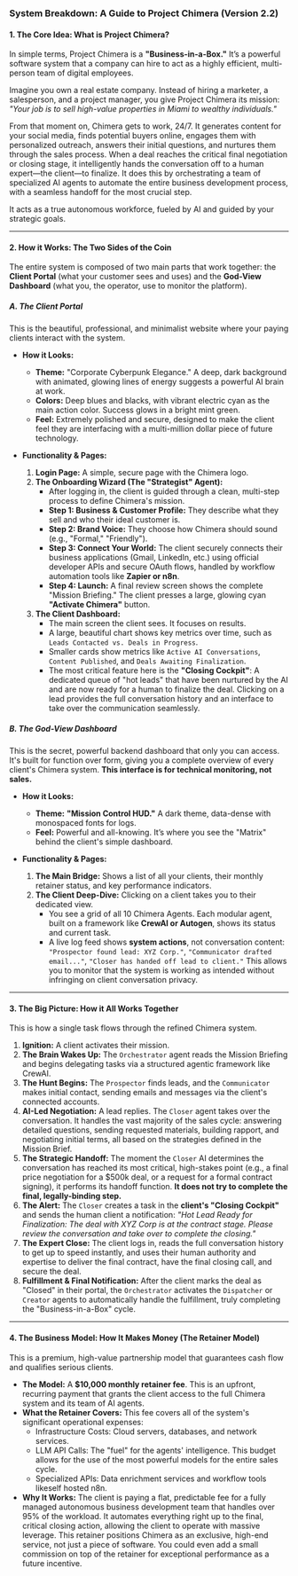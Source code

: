 ### **System Breakdown: A Guide to Project Chimera (Version 2.2)**

#### **1. The Core Idea: What is Project Chimera?**

In simple terms, Project Chimera is a **"Business-in-a-Box."** It’s a powerful software system that a company can hire to act as a highly efficient, multi-person team of digital employees.

Imagine you own a real estate company. Instead of hiring a marketer, a salesperson, and a project manager, you give Project Chimera its mission: *"Your job is to sell high-value properties in Miami to wealthy individuals."*

From that moment on, Chimera gets to work, 24/7. It generates content for your social media, finds potential buyers online, engages them with personalized outreach, answers their initial questions, and nurtures them through the sales process. When a deal reaches the critical final negotiation or closing stage, it intelligently hands the conversation off to a human expert—the client—to finalize. It does this by orchestrating a team of specialized AI agents to automate the entire business development process, with a seamless handoff for the most crucial step.

It acts as a true autonomous workforce, fueled by AI and guided by your strategic goals.

---

#### **2. How it Works: The Two Sides of the Coin**

The entire system is composed of two main parts that work together: the **Client Portal** (what your customer sees and uses) and the **God-View Dashboard** (what you, the operator, use to monitor the platform).

##### **A. The Client Portal**

This is the beautiful, professional, and minimalist website where your paying clients interact with the system.

*   **How it Looks:**
    *   **Theme:** "Corporate Cyberpunk Elegance." A deep, dark background with animated, glowing lines of energy suggests a powerful AI brain at work.
    *   **Colors:** Deep blues and blacks, with vibrant electric cyan as the main action color. Success glows in a bright mint green.
    *   **Feel:** Extremely polished and secure, designed to make the client feel they are interfacing with a multi-million dollar piece of future technology.

*   **Functionality & Pages:**
    1.  **Login Page:** A simple, secure page with the Chimera logo.
    2.  **The Onboarding Wizard (The "Strategist" Agent):**
        *   After logging in, the client is guided through a clean, multi-step process to define Chimera's mission.
        *   **Step 1: Business & Customer Profile:** They describe what they sell and who their ideal customer is.
        *   **Step 2: Brand Voice:** They choose how Chimera should sound (e.g., "Formal," "Friendly").
        *   **Step 3: Connect Your World:** The client securely connects their business applications (Gmail, LinkedIn, etc.) using official developer APIs and secure OAuth flows, handled by workflow automation tools like **Zapier or n8n**.
        *   **Step 4: Launch:** A final review screen shows the complete "Mission Briefing." The client presses a large, glowing cyan **"Activate Chimera"** button.
    3.  **The Client Dashboard:**
        *   The main screen the client sees. It focuses on results.
        *   A large, beautiful chart shows key metrics over time, such as `Leads Contacted vs. Deals in Progress`.
        *   Smaller cards show metrics like `Active AI Conversations`, `Content Published`, and `Deals Awaiting Finalization`.
        *   The most critical feature here is the **"Closing Cockpit"**: A dedicated queue of "hot leads" that have been nurtured by the AI and are now ready for a human to finalize the deal. Clicking on a lead provides the full conversation history and an interface to take over the communication seamlessly.

##### **B. The God-View Dashboard**

This is the secret, powerful backend dashboard that only you can access. It's built for function over form, giving you a complete overview of every client's Chimera system. **This interface is for technical monitoring, not sales.**

*   **How it Looks:**
    *   **Theme:** **"Mission Control HUD."** A dark theme, data-dense with monospaced fonts for logs.
    *   **Feel:** Powerful and all-knowing. It’s where you see the "Matrix" behind the client's simple dashboard.

*   **Functionality & Pages:**
    1.  **The Main Bridge:** Shows a list of all your clients, their monthly retainer status, and key performance indicators.
    2.  **The Client Deep-Dive:** Clicking on a client takes you to their dedicated view.
        *   You see a grid of all 10 Chimera Agents. Each modular agent, built on a framework like **CrewAI or Autogen**, shows its status and current task.
        *   A live log feed shows **system actions**, not conversation content: `"Prospector found lead: XYZ Corp."`, `"Communicator drafted email..."`, `"Closer has handed off lead to client."` This allows you to monitor that the system is working as intended without infringing on client conversation privacy.

---

#### **3. The Big Picture: How it All Works Together**

This is how a single task flows through the refined Chimera system.

1.  **Ignition:** A client activates their mission.
2.  **The Brain Wakes Up:** The `Orchestrator` agent reads the Mission Briefing and begins delegating tasks via a structured agentic framework like CrewAI.
3.  **The Hunt Begins:** The `Prospector` finds leads, and the `Communicator` makes initial contact, sending emails and messages via the client's connected accounts.
4.  **AI-Led Negotiation:** A lead replies. The `Closer` agent takes over the conversation. It handles the vast majority of the sales cycle: answering detailed questions, sending requested materials, building rapport, and negotiating initial terms, all based on the strategies defined in the Mission Brief.
5.  **The Strategic Handoff:** The moment the `Closer` AI determines the conversation has reached its most critical, high-stakes point (e.g., a final price negotiation for a $500k deal, or a request for a formal contract signing), it performs its handoff function. **It does not try to complete the final, legally-binding step.**
6.  **The Alert:** The `Closer` creates a task in the **client's "Closing Cockpit"** and sends the human client a notification: *"Hot Lead Ready for Finalization: The deal with XYZ Corp is at the contract stage. Please review the conversation and take over to complete the closing."*
7.  **The Expert Close:** The client logs in, reads the full conversation history to get up to speed instantly, and uses their human authority and expertise to deliver the final contract, have the final closing call, and secure the deal.
8.  **Fulfillment & Final Notification:** After the client marks the deal as "Closed" in their portal, the `Orchestrator` activates the `Dispatcher` or `Creator` agents to automatically handle the fulfillment, truly completing the "Business-in-a-Box" cycle.

---

#### **4. The Business Model: How It Makes Money (The Retainer Model)**

This is a premium, high-value partnership model that guarantees cash flow and qualifies serious clients.

*   **The Model:** A **$10,000 monthly retainer fee**. This is an upfront, recurring payment that grants the client access to the full Chimera system and its team of AI agents.
*   **What the Retainer Covers:** This fee covers all of the system's significant operational expenses:
    *   Infrastructure Costs: Cloud servers, databases, and network services.
    *   LLM API Calls: The "fuel" for the agents' intelligence. This budget allows for the use of the most powerful models for the entire sales cycle.
    *   Specialized APIs: Data enrichment services and workflow tools likeself hosted n8n.
*   **Why It Works:** The client is paying a flat, predictable fee for a fully managed autonomous business development team that handles over 95% of the workload. It automates everything right up to the final, critical closing action, allowing the client to operate with massive leverage. This retainer positions Chimera as an exclusive, high-end service, not just a piece of software. You could even add a small commission on top of the retainer for exceptional performance as a future incentive.